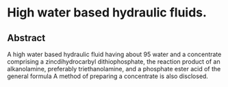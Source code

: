 # High water based hydraulic fluids.

## Abstract
A high water based hydraulic fluid having about 95 water and a concentrate comprising a zincdihydrocarbyl dithiophosphate, the reaction product of an alkanolamine, preferably triethanolamine, and a phosphate ester acid of the general formula A method of preparing a concentrate is also disclosed.